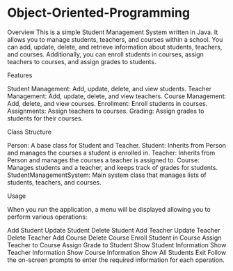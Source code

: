 # Object-Oriented-Programming

Overview
This is a simple Student Management System written in Java. It allows you to manage students, teachers, and courses within a school. You can add, update, delete, and retrieve information about students, teachers, and courses. Additionally, you can enroll students in courses, assign teachers to courses, and assign grades to students.

Features

Student Management: Add, update, delete, and view students.
Teacher Management: Add, update, delete, and view teachers.
Course Management: Add, delete, and view courses.
Enrollment: Enroll students in courses.
Assignments: Assign teachers to courses.
Grading: Assign grades to students for their courses.

Class Structure

Person: A base class for Student and Teacher.
Student: Inherits from Person and manages the courses a student is enrolled in.
Teacher: Inherits from Person and manages the courses a teacher is assigned to.
Course: Manages students and a teacher, and keeps track of grades for students.
StudentManagementSystem: Main system class that manages lists of students, teachers, and courses.

Usage

When you run the application, a menu will be displayed allowing you to perform various operations:

Add Student
Update Student
Delete Student
Add Teacher
Update Teacher
Delete Teacher
Add Course
Delete Course
Enroll Student in Course
Assign Teacher to Course
Assign Grade to Student
Show Student Information
Show Teacher Information
Show Course Information
Show All Students
Exit
Follow the on-screen prompts to enter the required information for each operation.
